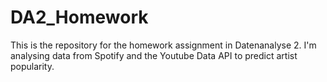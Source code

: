 # DA2_Homework
This is the repository for the homework assignment in Datenanalyse 2. I'm analysing data from Spotify and the Youtube Data API to predict artist popularity.
